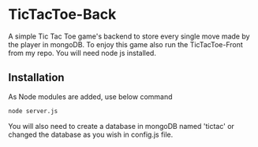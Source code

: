 # TicTacToe-Back
A simple Tic Tac Toe game's backend to store every single move made by the player in mongoDB. To enjoy this game also run the TicTacToe-Front from my repo. 
You will need node js installed.

## Installation
As Node modules are added, use below command
```bash
node server.js
```
You will also need to create a database in mongoDB named 'tictac' or changed the database as you wish in config.js file.
 
